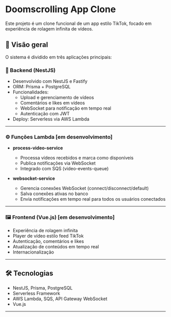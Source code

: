 # Doomscrolling App Clone

Este projeto é um clone funcional de um app estilo TikTok, focado em experiência de rolagem infinita de vídeos.

## 🧠 Visão geral

O sistema é dividido em três aplicações principais:


### 🧩 Backend (NestJS)

- Desenvolvido com NestJS e Fastify
- ORM: Prisma + PostgreSQL
- Funcionalidades:
  - Upload e gerenciamento de vídeos
  - Comentários e likes em vídeos
  - WebSocket para notificação em tempo real
  - Autenticação com JWT
- Deploy: Serverless via AWS Lambda

---

### ⚙️ Funções Lambda [em desenvolvimento]

- **process-video-service**
  - Processa vídeos recebidos e marca como disponíveis
  - Publica notificações via WebSocket
  - Integrado com SQS (video-events-queue)

- **websocket-service**
  - Gerencia conexões WebSocket (connect/disconnect/default)
  - Salva conexões ativas no banco
  - Envia notificações em tempo real para todos os usuários conectados

---

### 🖼️ Frontend (Vue.js) [em desenvolvimento]

- Experiência de rolagem infinita
- Player de vídeo estilo feed TikTok
- Autenticação, comentários e likes
- Atualização de conteúdos em tempo real
- Internacionalização

---

## 🛠️ Tecnologias

- NestJS, Prisma, PostgreSQL
- Serverless Framework
- AWS Lambda, SQS, API Gateway WebSocket
- Vue.js

---
